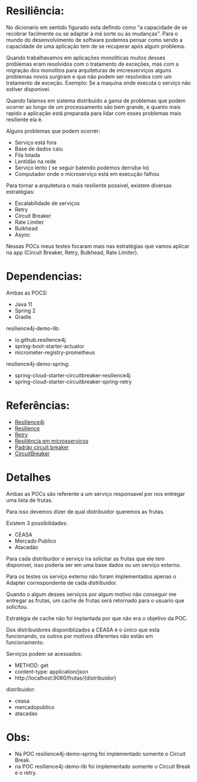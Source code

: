# Resiliência: #
No dicionario em sentido figurado esta defindo como "a capacidade de se recobrar facilmente ou se adaptar à má sorte ou às mudanças". Para o mundo do desenvolvimento de software podemos pensar como sendo a capacidade de uma aplicação tem de se recuperar após algum problema.

Quando trabalhavamos em aplicações monoliticas muitos desses problemas eram resolvidos com o tratamento de exceções, mas com a migração dos monolitos para arquiteturas de micresserviços alguns problemas novos surgiram e que não podem ser resolvidos com um tratamento de exceção. Exemplo: Se a maquina onde executa o serviço não estiver disponivel.

Quando falamos em sistema distribuído a gama de problemas que podem ocorrer ao longo de um processamento são bem grande, e quanto mais rapido a aplicação está preparada para lidar com esses problemas mais resiliente ela é.

Alguns problemas que podem ocorrer:

 - Serviço está fora
 - Base de dados caiu
 - Fila lotada
 - Lentidão na rede
 - Serviço lento ( se seguir batendo podemos derruba-lo)
 - Computador onde o microserviço está em execução falhou 

Para tornar a arquitetura o mais resiliente possivel, existem diversas estratégias:

 - Escalabilidade de serviços
 - Retry
 - Circuit Breaker
 - Rate Limiter
 - Bulkhead
 - Async

 Nessas POCs meus testes focaram mais nas estratégias que vamos aplicar na app (Circuit Breaker, Retry, Bulkhead, Rate Limiter).

# Dependencias: #
Ambas as POCS:

 - Java 11
 - Spring 2
 - Gradle

resilience4j-demo-lib:

 - io.github.resilience4j
 - spring-boot-starter-actuator
 - micrometer-registry-prometheus

resilience4j-demo-spring:

 - spring-cloud-starter-circuitbreaker-resilience4j
 - spring-cloud-starter-circuitbreaker-spring-retry

# Referências: #
 - [Resilience4j](https://resilience4j.readme.io/)
 - [Resilience](https://www.baeldung.com/resilience4j)
 - [Retry](https://www.baeldung.com/spring-retry)
 - [Resiliência em microsserviços](https://docs.microsoft.com/pt-br/dotnet/architecture/microservices/architect-microservice-container-applications/resilient-high-availability-microservices)
 - [Padrão circuit breaker](https://docs.microsoft.com/pt-br/azure/architecture/patterns/circuit-breaker)
 - [CircuitBreaker](https://martinfowler.com/bliki/CircuitBreaker.html)

 # Detalhes #

 Ambas as POCs são referente a um serviço responsavel por nos entregar uma lista de frutas. 

 Para isso devemos dizer de qual distribuidor queremos as frutas.

 Existem 3 possibilidades:

 - CEASA
 - Mercado Publico
 - Atacadão

 Para cada distribuidor o serviço ira solicitar as frutas que ele tem disponivel, isso poderia ser em uma base dados ou um serviço externo.

 Para os testes os serviço externo não foram implementados apenas o Adapter correspondente de cada distribuidor.

 Quando o algum desses serviços por algum motivo não conseguir me entregar as frutas, um cache de frutas será retornado para o usuario que solicitou.

 Estratégia de cache não foi implantada por que não era o objetivo da POC.
 
 Dos distribuidores disponiblizados a CEASA é o único que esta funcionando, os outros por motivos diferentes não estão em funcionamento.

 Serviços podem se acessados:
  - METHOD: get
  - content-type: application/json
  - http://localhost:9080/frutas/{distribuidor}

 distribuidor:

 - ceasa
 - mercadopublico
 - atacadao

# Obs: #
 - Na POC resilience4j-demo-spring foi implementado somente o Circuit Break.
 - na POC resilience4j-demo-lib foi implementado somente o Circuit Break e o retry.
